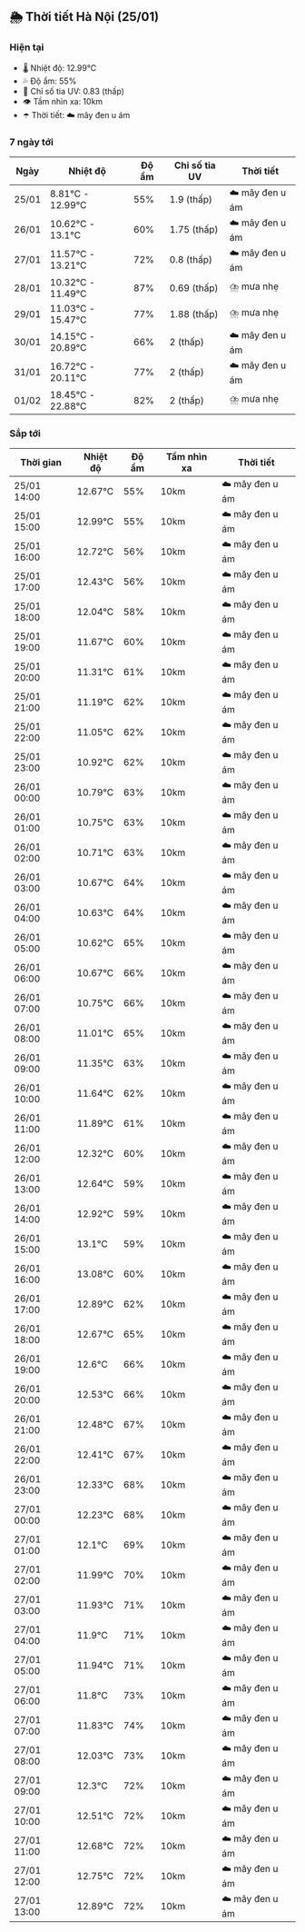 ## 🌦️ Thời tiết Hà Nội (25/01)

### Hiện tại

- 🌡️ Nhiệt độ: 12.99℃
- 💦 Độ ẩm: 55%
- 🌟 Chỉ số tia UV: 0.83 (thấp)
- 👁️ Tầm nhìn xa: 10km
- ☂️ Thời tiết: ☁️ mây đen u ám

### 7 ngày tới

| Ngày | Nhiệt độ | Độ ẩm | Chỉ số tia UV | Thời tiết |
| --- | --- | --- | --- | --- |
| 25/01 | 8.81℃ - 12.99℃ | 55% | 1.9 (thấp) | ☁️ mây đen u ám |
| 26/01 | 10.62℃ - 13.1℃ | 60% | 1.75 (thấp) | ☁️ mây đen u ám |
| 27/01 | 11.57℃ - 13.21℃ | 72% | 0.8 (thấp) | ☁️ mây đen u ám |
| 28/01 | 10.32℃ - 11.49℃ | 87% | 0.69 (thấp) | ⛈️ mưa nhẹ |
| 29/01 | 11.03℃ - 15.47℃ | 77% | 1.88 (thấp) | ⛈️ mưa nhẹ |
| 30/01 | 14.15℃ - 20.89℃ | 66% | 2 (thấp) | ☁️ mây đen u ám |
| 31/01 | 16.72℃ - 20.11℃ | 77% | 2 (thấp) | ☁️ mây đen u ám |
| 01/02 | 18.45℃ - 22.88℃ | 82% | 2 (thấp) | ⛈️ mưa nhẹ |

### Sắp tới

| Thời gian | Nhiệt độ | Độ ẩm | Tầm nhìn xa | Thời tiết |
| --- | --- | --- | --- | --- |
| 25/01 14:00 | 12.67℃ | 55% | 10km | ☁️ mây đen u ám |
| 25/01 15:00 | 12.99℃ | 55% | 10km | ☁️ mây đen u ám |
| 25/01 16:00 | 12.72℃ | 56% | 10km | ☁️ mây đen u ám |
| 25/01 17:00 | 12.43℃ | 56% | 10km | ☁️ mây đen u ám |
| 25/01 18:00 | 12.04℃ | 58% | 10km | ☁️ mây đen u ám |
| 25/01 19:00 | 11.67℃ | 60% | 10km | ☁️ mây đen u ám |
| 25/01 20:00 | 11.31℃ | 61% | 10km | ☁️ mây đen u ám |
| 25/01 21:00 | 11.19℃ | 62% | 10km | ☁️ mây đen u ám |
| 25/01 22:00 | 11.05℃ | 62% | 10km | ☁️ mây đen u ám |
| 25/01 23:00 | 10.92℃ | 62% | 10km | ☁️ mây đen u ám |
| 26/01 00:00 | 10.79℃ | 63% | 10km | ☁️ mây đen u ám |
| 26/01 01:00 | 10.75℃ | 63% | 10km | ☁️ mây đen u ám |
| 26/01 02:00 | 10.71℃ | 63% | 10km | ☁️ mây đen u ám |
| 26/01 03:00 | 10.67℃ | 64% | 10km | ☁️ mây đen u ám |
| 26/01 04:00 | 10.63℃ | 64% | 10km | ☁️ mây đen u ám |
| 26/01 05:00 | 10.62℃ | 65% | 10km | ☁️ mây đen u ám |
| 26/01 06:00 | 10.67℃ | 66% | 10km | ☁️ mây đen u ám |
| 26/01 07:00 | 10.75℃ | 66% | 10km | ☁️ mây đen u ám |
| 26/01 08:00 | 11.01℃ | 65% | 10km | ☁️ mây đen u ám |
| 26/01 09:00 | 11.35℃ | 63% | 10km | ☁️ mây đen u ám |
| 26/01 10:00 | 11.64℃ | 62% | 10km | ☁️ mây đen u ám |
| 26/01 11:00 | 11.89℃ | 61% | 10km | ☁️ mây đen u ám |
| 26/01 12:00 | 12.32℃ | 60% | 10km | ☁️ mây đen u ám |
| 26/01 13:00 | 12.64℃ | 59% | 10km | ☁️ mây đen u ám |
| 26/01 14:00 | 12.92℃ | 59% | 10km | ☁️ mây đen u ám |
| 26/01 15:00 | 13.1℃ | 59% | 10km | ☁️ mây đen u ám |
| 26/01 16:00 | 13.08℃ | 60% | 10km | ☁️ mây đen u ám |
| 26/01 17:00 | 12.89℃ | 62% | 10km | ☁️ mây đen u ám |
| 26/01 18:00 | 12.67℃ | 65% | 10km | ☁️ mây đen u ám |
| 26/01 19:00 | 12.6℃ | 66% | 10km | ☁️ mây đen u ám |
| 26/01 20:00 | 12.53℃ | 66% | 10km | ☁️ mây đen u ám |
| 26/01 21:00 | 12.48℃ | 67% | 10km | ☁️ mây đen u ám |
| 26/01 22:00 | 12.41℃ | 67% | 10km | ☁️ mây đen u ám |
| 26/01 23:00 | 12.33℃ | 68% | 10km | ☁️ mây đen u ám |
| 27/01 00:00 | 12.23℃ | 68% | 10km | ☁️ mây đen u ám |
| 27/01 01:00 | 12.1℃ | 69% | 10km | ☁️ mây đen u ám |
| 27/01 02:00 | 11.99℃ | 70% | 10km | ☁️ mây đen u ám |
| 27/01 03:00 | 11.93℃ | 71% | 10km | ☁️ mây đen u ám |
| 27/01 04:00 | 11.9℃ | 71% | 10km | ☁️ mây đen u ám |
| 27/01 05:00 | 11.94℃ | 71% | 10km | ☁️ mây đen u ám |
| 27/01 06:00 | 11.8℃ | 73% | 10km | ☁️ mây đen u ám |
| 27/01 07:00 | 11.83℃ | 74% | 10km | ☁️ mây đen u ám |
| 27/01 08:00 | 12.03℃ | 73% | 10km | ☁️ mây đen u ám |
| 27/01 09:00 | 12.3℃ | 72% | 10km | ☁️ mây đen u ám |
| 27/01 10:00 | 12.51℃ | 72% | 10km | ☁️ mây đen u ám |
| 27/01 11:00 | 12.68℃ | 72% | 10km | ☁️ mây đen u ám |
| 27/01 12:00 | 12.75℃ | 72% | 10km | ☁️ mây đen u ám |
| 27/01 13:00 | 12.89℃ | 72% | 10km | ☁️ mây đen u ám |
